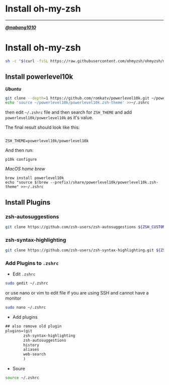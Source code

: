 # Install oh-my-zsh

---

[***@nabang1010***](https://github.com/nabang1010)

# Install oh-my-zsh

```bash
sh -c "$(curl -fsSL https://raw.githubusercontent.com/ohmyzsh/ohmyzsh/master/tools/install.sh)"
```

## Install powerlevel10k

***Ubuntu***

```bash
git clone --depth=1 https://github.com/romkatv/powerlevel10k.git ~/powerlevel10k
echo 'source ~/powerlevel10k/powerlevel10k.zsh-theme' >>~/.zshrc
```

then edit `~/.zshrc` file and then search for `ZSH_THEME` and add `powerlevel10k/powerlevel10k` as it's value.

The final result should look like this:

```

ZSH_THEME=powerlevel10k/powerlevel10k
```

And then run:

```
p10k configure

```


*MacOS home brew*

```
brew install powerlevel10k
echo "source $(brew --prefix)/share/powerlevel10k/powerlevel10k.zsh-theme" >>~/.zshrc
```

## Install Plugins

### zsh-autosuggestions

```bash
git clone https://github.com/zsh-users/zsh-autosuggestions ${ZSH_CUSTOM:-~/.oh-my-zsh/custom}/plugins/zsh-autosuggestions
```

### zsh-syntax-highlighting

```bash
git clone https://github.com/zsh-users/zsh-syntax-highlighting.git ${ZSH_CUSTOM:-~/.oh-my-zsh/custom}/plugins/zsh-syntax-highlighting
```

### Add Plugins to `.zshrc`

- Edit `.zshrc`

```bash
sudo gedit ~/.zshrc
```

or use nano or vim to edit file  if you are using SSH and cannot have a monitor

```bash
sudo nano ~/.zshrc
```

- Add plugins

```txt
## also remove old plugin 
plugins=(git 
        zsh-syntax-highlighting
        zsh-autosuggestions 
        history 
        aliases 
        web-search
        )
```

- Soure

```bash
source ~/.zshrc
```
